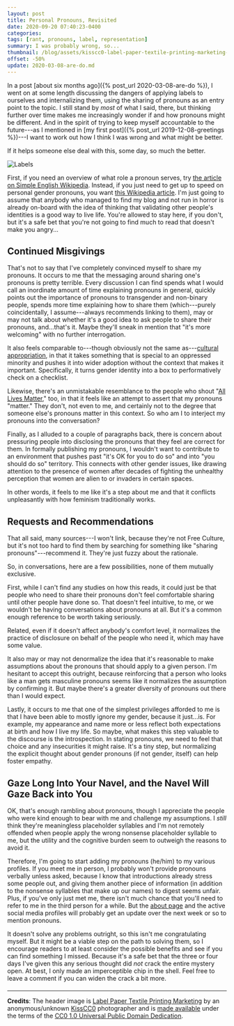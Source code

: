 ```yaml
---
layout: post
title: Personal Pronouns, Revisited
date: 2020-09-20 07:40:23-0400
categories:
tags: [rant, pronouns, label, representation]
summary: I was probably wrong, so...
thumbnail: /blog/assets/kisscc0-label-paper-textile-printing-marketing-design-5afdb270c28a29.7801036915265757287968.png
offset: -50%
update: 2020-03-08-are-do.md
---
```


In a post [about six months ago]({% post_url 2020-03-08-are-do %}), I went on at some length discussing the dangers of applying labels to ourselves and internalizing them, using the sharing of pronouns as an entry point to the topic.  I still stand by *most* of what I said, there, but thinking further over time makes me increasingly wonder if and how pronouns might be different.  And in the spirit of trying to keep myself accountable to the future---as I mentioned in [my first post]({% post_url 2019-12-08-greetings %})---I want to work out how I think I was wrong and what might be better.

If it helps someone else deal with this, some day, so much the better.

![Labels](/blog/assets/kisscc0-label-paper-textile-printing-marketing-design-5afdb270c28a29.7801036915265757287968.png "Labels")

First, if you need an overview of what role a pronoun serves, try [the article on Simple English Wikipedia](https://simple.wikipedia.org/wiki/Pronoun).  Instead, if you just need to get up to speed on personal gender pronouns, you want [this Wikipedia article](https://en.wikipedia.org/wiki/Preferred_gender_pronoun).  I'm just going to assume that anybody who managed to find my blog and not run in horror is already on-board with the idea of thinking that validating other people's identities is a good way to live life.  You're allowed to stay here, if you don't, but it's a safe bet that you're not going to find much to read that doesn't make you angry...

## Continued Misgivings

That's not to say that I've completely convinced myself to share my pronouns.  It occurs to me that the messaging around sharing one's pronouns is pretty terrible.  Every discussion I can find spends what I would call an inordinate amount of time explaining pronouns in general, quickly points out the importance of pronouns to transgender and non-binary people, spends more time explaining how to share them (which---purely coincidentally, I assume---always recommends linking to them), may or may not talk about whether it's a good idea to ask people to share their pronouns, and...that's it.  Maybe they'll sneak in mention that "it's more welcoming" with no further interrogation.

It also feels comparable to---though obviously not the same as---[cultural appropriation](https://en.wikipedia.org/wiki/Cultural_appropriation), in that it takes something that is special to an oppressed minority and pushes it into wider adoption without the context that makes it important.  Specifically, it turns gender identity into a box to performatively check on a checklist.

Likewise, there's an unmistakable resemblance to the people who shout "[All Lives Matter](https://en.wikipedia.org/wiki/All_Lives_Matter)," too, in that it feels like an attempt to assert that my pronouns "matter."  They don't, not even to me, and certainly not to the degree that someone else's pronouns matter in this context.  So who am I to interject my pronouns into the conversation?

Finally, as I alluded to a couple of paragraphs back, there is concern about pressuring people into disclosing the pronouns that they feel are correct for them.  In formally publishing my pronouns, I wouldn't want to contribute to an environment that pushes past "it's OK for you to do so" and into "you should do so" territory.  This connects with other gender issues, like drawing attention to the presence of women after decades of fighting the unhealthy perception that women are alien to or invaders in certain spaces.

In other words, it feels to me like it's a step about me and that it conflicts unpleasantly with how feminism traditionally works.

## Requests and Recommendations

That all said, many sources---I won't link, because they're not Free Culture, but it's not too hard to find them by searching for something like "sharing pronouns"---recommend it.  They're just fuzzy about the rationale.

So, in conversations, here are a few possibilities, none of them mutually exclusive.

First, while I can't find any studies on how this reads, it could just be that people who need to share their pronouns don't feel comfortable sharing until other people have done so.  That doesn't feel intuitive, to me, or we wouldn't be having conversations about pronouns at all.  But it's a common enough reference to be worth taking seriously.

Related, even if it doesn't affect anybody's comfort level, it normalizes the practice of disclosure on behalf of the people who need it, which may have some value.

It also may or may not denormalize the idea that it's reasonable to make assumptions about the pronouns that should apply to a given person.  I'm hesitant to accept this outright, because reinforcing that a person who looks like a man gets masculine pronouns seems like it normalizes the assumption by confirming it.  But maybe there's a greater diversity of pronouns out there than I would expect.

Lastly, it occurs to me that one of the simplest privileges afforded to me is that I have been able to mostly ignore my gender, because it just...is.  For example, my appearance and name more or less reflect both expectations at birth and how I live my life.  So maybe, what makes this step valuable to the discourse is the introspection.  In stating pronouns, we need to feel that choice and any insecurities it might raise.  It's a tiny step, but normalizing the explicit thought about gender pronouns (if not gender, itself) can help foster empathy.

## Gaze Long Into Your Navel, and the Navel Will Gaze Back into You

OK, that's enough rambling about pronouns, though I appreciate the people who were kind enough to bear with me and challenge my assumptions.  I *still* think they're meaningless placeholder syllables and I'm not remotely offended when people apply the wrong nonsense placeholder syllable to me, but the utility and the cognitive burden seem to outweigh the reasons to avoid it.

Therefore, I'm going to start adding my pronouns (he/him) to my various profiles.  If you meet me in person, I probably won't provide pronouns verbally unless asked, because I know that introductions already stress some people out, and giving them another piece of information (in addition to the nonsense syllables that make up our names) to digest seems unfair.  Plus, if you've only just met me, there isn't much chance that you'll need to refer to me in the third person for a while.  But the [about page](/blog/about) and the active social media profiles will probably get an update over the next week or so to mention pronouns.

It doesn't solve any problems outright, so this isn't me congratulating myself.  But it might be a viable step on the path to solving them, so I encourage readers to at least consider the possible benefits and see if you can find something I missed.  Because it's a safe bet that the three or four days I've given this any serious thought did *not* crack the entire mystery open.  At best, I only made an imperceptible chip in the shell.  Feel free to leave a comment if you can widen the crack a bit more.

#### <i class="far fa-id-card"></i>

* * *

**Credits**:  The header image is [Label Paper Textile Printing Marketing](https://www.kisscc0.com/photo/label-paper-textile-printing-marketing-design-cn2vdr/) by an anonymous/unknown [KissCC0](https://www.kisscc0.com/) photographer and is [made available](https://www.kisscc0.com/license.html) under the terms of the [CC0 1.0 Universal Public Domain Dedication](https://creativecommons.org/publicdomain/zero/1.0/).
